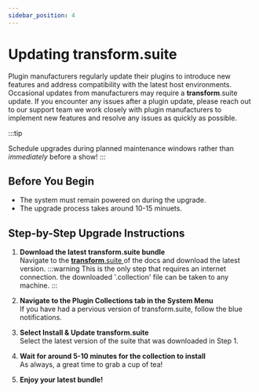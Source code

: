```yaml
---
sidebar_position: 4
---
```


# Updating transform.suite

Plugin manufacturers regularly update their plugins to introduce new features and address compatibility with the latest host environments. Occasional updates from manufacturers may require a **transform**.suite update. If you encounter any issues after a plugin update, please reach out to our support team we work closely with plugin manufacturers to implement new features and resolve any issues as quickly as possible. 

:::tip

Schedule upgrades during planned maintenance windows rather than *immediately* before a show!
:::


## Before You Begin

- The system must remain powered on during the upgrade.
- The upgrade process takes around 10-15 minuets.

## Step-by-Step Upgrade Instructions

1. **Download the latest transform.suite bundle**  
   Navigate to the [**transform**.suite ](https://docs.fourieraudio.com/downloads/suitedownload/) of the docs and download the latest version.
:::warning
This is the only step that requires an internet connection. the downloaded '.collection' file can be taken to any machine.
:::

2. **Navigate to the Plugin Collections tab in the System Menu**  
    If you have had a pervious version of transform.suite, follow the blue notifications.

3. **Select Install & Update transform.suite**  
    Select the latest version of the suite that was downloaded in Step 1.

4. **Wait for around 5-10 minutes for the collection to install**  
    As always, a great time to grab a cup of tea!

5. **Enjoy your latest bundle!**
